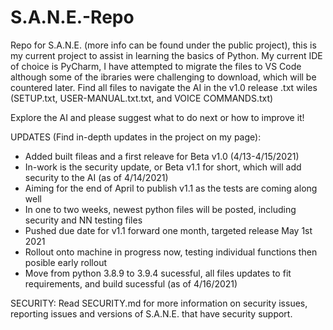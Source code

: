 # S.A.N.E.-Repo
Repo for S.A.N.E. (more info can be found under the public project), this is my current project to assist in learning the basics of Python. My current IDE of choice is PyCharm, I have attempted to migrate the files to VS Code although some of the ibraries were challenging to download, which will be countered later. Find all files to navigate the AI in the v1.0 release .txt wiles (SETUP.txt, USER-MANUAL.txt.txt, and VOICE COMMANDS.txt)

Explore the AI and please suggest what to do next or how to improve it!




UPDATES (Find in-depth updates in the project on my page):
- Added built fileas and a first releave for Beta v1.0 (4/13-4/15/2021)
- In-work is the security update, or Beta v1.1 for short, which will add security to the AI (as of 4/14/2021)
- Aiming for the end of April to publish v1.1 as the tests are coming along well
- In one to two weeks, newest python files will be posted, including security and NN testing files
- Pushed due date for v1.1 forward one month, targeted release May 1st 2021
- Rollout onto machine in progress now, testing individual functions then posible early rollout
- Move from python 3.8.9 to 3.9.4 sucessful, all files updates to fit requirements, and build sucessful (as of 4/16/2021)

SECURITY:
Read SECURITY.md for more information on security issues, reporting issues and versions of S.A.N.E. that have security support.

